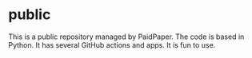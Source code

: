 # public

This is a public repository managed by PaidPaper. The code is based in Python. It has several GitHub actions and apps.
It is fun to use.
